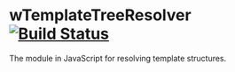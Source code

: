 
# wTemplateTreeResolver [![Build Status](https://travis-ci.org/Wandalen/wTemplateTreeResolver.svg?branch=master)](https://travis-ci.org/Wandalen/wTemplateTreeResolver)

The module in JavaScript for resolving template structures.






























